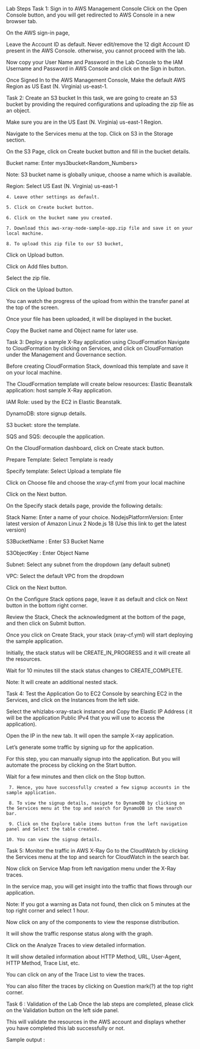 Lab Steps
Task 1: Sign in to AWS Management Console
Click on the Open Console button, and you will get redirected to AWS Console in a new browser tab.

On the AWS sign-in page,

Leave the Account ID as default. Never edit/remove the 12 digit Account ID present in the AWS Console. otherwise, you cannot proceed with the lab.

Now copy your User Name and Password in the Lab Console to the IAM Username and Password in AWS Console and click on the Sign in button.

Once Signed In to the AWS Management Console, Make the default AWS Region as US East (N. Virginia) us-east-1.

Task 2: Create an S3 bucket
In this task, we are going to create an S3 bucket by providing the required configurations and uploading the zip file as an object. 

Make sure you are in the US East (N. Virginia) us-east-1 Region.

Navigate to the Services menu at the top. Click on S3 in the Storage section.

On the S3 Page, click on Create bucket button and fill in the bucket details.

Bucket name: Enter mys3bucket<Random_Numbers>

Note: S3 bucket name is globally unique, choose a name which is available.

Region: Select US East (N. Virginia) us-east-1



    4. Leave other settings as default. 

    5. Click on Create bucket button.

    6. Click on the bucket name you created.

    7. Download this aws-xray-node-sample-app.zip file and save it on your local machine.

    8. To upload this zip file to our S3 bucket,

Click on Upload button.

Click on Add files button.

Select the zip file. 

Click on the Upload button.
 



You can watch the progress of the upload from within the transfer panel at the top of the screen.

Once your file has been uploaded, it will be displayed in the bucket.

Copy the Bucket name and Object name for later use.
 

         

Task 3: Deploy a sample X-Ray application using CloudFormation
Navigate to CloudFormation by clicking on Services, and click on CloudFormation under the Management and Governance section.

Before creating CloudFormation Stack, download this template and save it on your local machine.

The CloudFormation template will create below resources:
Elastic Beanstalk application: host sample X-Ray application.

IAM Role: used by the EC2 in Elastic Beanstalk.

DynamoDB: store signup details.

S3 bucket: store the template.

SQS and SQS: decouple the application.

On the CloudFormation dashboard, click on Create stack button.

Prepare Template: Select Template is ready

Specify template: Select Upload a template file

Click on Choose file and choose the xray-cf.yml from your local machine

Click on the Next button.
 

           

On the Specify stack details page, provide the following details:

Stack Name: Enter a name of your choice.
NodejsPlatformVersion: Enter latest version of Amazon Linux 2 Node.js 18 (Use this link to get the latest version) 



S3BucketName : Enter S3 Bucket Name

S3ObjectKey : Enter Object Name

Subnet: Select any subnet from the dropdown (any default subnet)

VPC: Select the default VPC from the dropdown

Click on the Next button.

 

        

On the Configure Stack options page, leave it as default and click on Next button in the bottom right corner.

Review the Stack, Check the acknowledgment at the bottom of the page, and then click on Submit button.

Once you click on Create Stack, your stack (xray-cf.yml) will start deploying the sample application. 

Initially, the stack status will be CREATE_IN_PROGRESS and it will create all the resources.

Wait for 10 minutes till the stack status changes to CREATE_COMPLETE.

Note: It will create an additional nested stack.



Task 4: Test the Application
Go to EC2 Console by searching EC2 in the Services, and click on the Instances from the left side.

Select the whizlabs-xray-stack instance and Copy the Elastic IP Address  ( it will be the application Public IPv4 that you will use to access the application).

Open the IP in the new tab. It will open the sample X-ray application.

Let’s generate some traffic by signing up for the application.

For this step, you can manually signup into the application. But you will automate the process by clicking on the Start button.

Wait for a few minutes and then click on the Stop button.



     7. Hence, you have successfully created a few signup accounts in the sample application.

     8. To view the signup details, navigate to DynamoDB by clicking on the Services menu at the top and search for DynamoDB in the search bar.

     9. Click on the Explore table items button from the left navigation panel and Select the table created. 

    10. You can view the signup details.



Task 5: Monitor the traffic in AWS X-Ray
Go to the CloudWatch by clicking the Services menu at the top and search for CloudWatch in the search bar.

Now click on Service Map from left navigation menu under the X-Ray traces.

In the service map, you will get insight into the traffic that flows through our application.



Note: If you got a warning as Data not found, then click on 5 minutes at the top right corner and select 1 hour.



Now click on any of the components to view the response distribution.

It will show the traffic response status along with the graph.



Click on the Analyze Traces to view detailed information.



It will show detailed information about HTTP Method, URL, User-Agent, HTTP Method, Trace List, etc.

You can click on any of the Trace List to view the traces.

You can also filter the traces by clicking on Question mark(?) at the top right corner.

Task 6 : Validation of the Lab
Once the lab steps are completed, please click on the Validation button on the left side panel.

This will validate the resources in the AWS account and displays whether you have completed this lab successfully or not.

Sample output :

